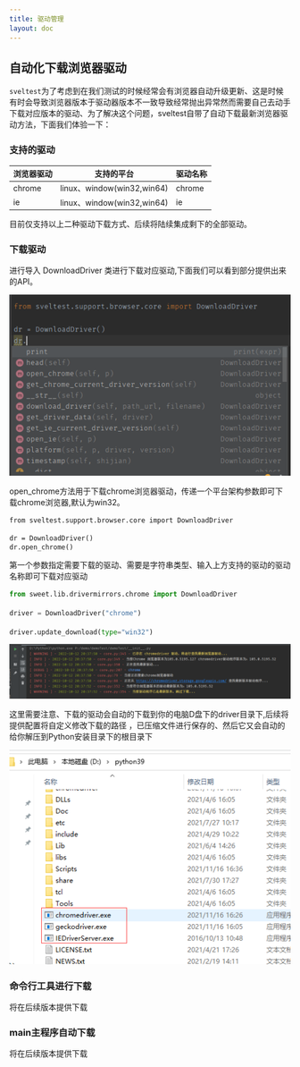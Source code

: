 ```yaml
---
title: 驱动管理
layout: doc
---
```






## 自动化下载浏览器驱动

`sveltest`为了考虑到在我们测试的时候经常会有浏览器自动升级更新、这是时候有时会导致浏览器版本于驱动器版本不一致导致经常抛出异常然而需要自己去动手下载对应版本的驱动、为了解决这个问题，sveltest自带了自动下载最新浏览器驱动方法，下面我们体验一下：



### 支持的驱动

| 浏览器驱动 | 支持的平台                 | 驱动名称 |
| ---------- | -------------------------- | -------- |
| chrome     | linux、window(win32,win64) | chrome   |
| ie         | linux、window(win32,win64) | ie       |

目前仅支持以上二种驱动下载方式、后续将陆续集成剩下的全部驱动。



### 下载驱动

进行导入 DownloadDriver 类进行下载对应驱动,下面我们可以看到部分提供出来的API。

![1665578057912](./assets/1665578057912.png)



open_chrome方法用于下载chrome浏览器驱动，传递一个平台架构参数即可下载chrome浏览器,默认为win32。

```
from sveltest.support.browser.core import DownloadDriver

dr = DownloadDriver()
dr.open_chrome()
```



第一个参数指定需要下载的驱动、需要是字符串类型、输入上方支持的驱动的驱动名称即可下载对应驱动

```python
from sweet.lib.drivermirrors.chrome import DownloadDriver

driver = DownloadDriver("chrome")

driver.update_download(type="win32")
```

![1665578312063](./assets/1665578312063.png)





这里需要注意、下载的驱动会自动的下载到你的电脑D盘下的driver目录下,后续将提供配置将自定义修改下载的路径
，已压缩文件进行保存的、然后它又会自动的给你解压到Python安装目录下的根目录下

![img](assets/image.png)





### 命令行工具进行下载

将在后续版本提供下载


### main主程序自动下载
将在后续版本提供下载


